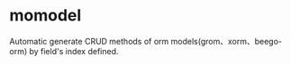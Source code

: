 # momodel
Automatic generate CRUD methods of orm models(grom、xorm、beego-orm) by field's index defined.
